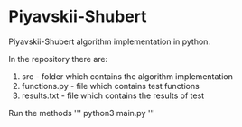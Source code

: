 # Piyavskii-Shubert
Piyavskii-Shubert algorithm implementation in python.

In the repository there are:
1. src - folder which contains the algorithm implementation
2. functions.py - file which contains test functions
3. results.txt - file which contains the results of test

Run the methods
'''
python3 main.py
'''
